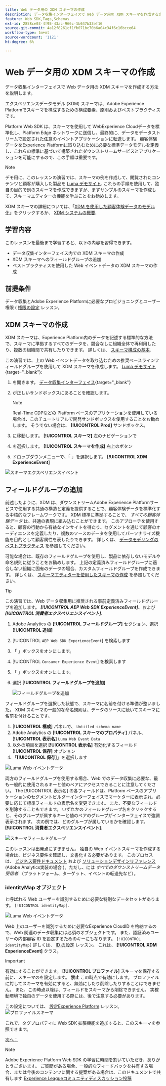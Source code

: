 ```yaml
---
title: Web データ用の XDM スキーマの作成
description: データ収集インターフェイスで Web データ用の XDM スキーマを作成する方法を説明します。 このレッスンは、「 Adobe Experience Cloudと Web SDK の実装」チュートリアルの一部です。
feature: Web SDK,Tags,Schemas
exl-id: 2858ce03-4f95-43ac-966c-1b647b33ef16
source-git-commit: 4a12f8261cf1fb071bc70b6a04c34f6c16bcce64
workflow-type: tm+mt
source-wordcount: '1121'
ht-degree: 6%

---
```


# Web データ用の XDM スキーマの作成

データ収集インターフェイスで Web データ用の XDM スキーマを作成する方法を説明します。

エクスペリエンスデータモデル (XDM) スキーマは、Adobe Experience Platformでスキーマを構成するための構成要素、原則およびベストプラクティスです。

Platform Web SDK は、スキーマを使用して WebExperience Cloudデータを標準化し、Platform Edge ネットワークに送信し、最終的に、データをデータストリームで設定された任意のイベントアプリケーションに転送します。 顧客体験データをExperience Platformに取り込むために必要な標準データモデルを定義し、これらの標準に基づいて構築されたダウンストリームサービスとアプリケーションを可能にするので、この手順は重要です。

>[!NOTE]
>
> デモ用に、このレッスンの演習では、スキーマの例を作成して、閲覧されたコンテンツと顧客が購入した製品を [Luma デモサイト](https://luma.enablementadobe.com/content/luma/us/en.html). これらの手順を使用して、独自の目的で別のスキーマを作成できますが、まずサンプルのスキーマを作成して、スキーマエディターの機能を学ぶことをお勧めします。

XDM スキーマの詳細については、「[XDM を使用した顧客体験データのモデル化](https://experienceleague.adobe.com/?recommended=ExperiencePlatform-D-1-2021.1.xdm&amp;lang=ja)」をクリックするか、 [XDM システムの概要](https://experienceleague.adobe.com/docs/experience-platform/xdm/home.html?lang=ja).

## 学習内容

このレッスンを最後まで学習すると、以下の内容を習得できます。

* データ収集インターフェイス内での XDM スキーマの作成
* XDM スキーマへのフィールドグループの追加
* ベストプラクティスを使用した Web イベントデータの XDM スキーマの作成

## 前提条件

データ収集とAdobe Experience Platformに必要なプロビジョニングとユーザー権限 ( [権限の設定](configure-permissions.md) レッスン。

## XDM スキーマの作成

XDM スキーマは、Experience Platform内のデータを記述する標準的な方法で、スキーマに準拠するすべてのデータを、競合なしに組織全体で再利用したり、複数の組織間で共有したりできます。 詳しくは、 [スキーマ構成の基本](https://experienceleague.adobe.com/docs/experience-platform/xdm/schema/composition.html?lang=ja).

この演習では、上の Web イベントデータを取り込むための推奨ベースラインフィールドグループを使用して XDM スキーマを作成します。 [Luma デモサイト](https://luma.enablementadobe.com/content/luma/us/en.html){target="_blank"}:

1. を開きます。 [データ収集インターフェイス](https://launch.adobe.com/){target="_blank"}
1. が正しいサンドボックスにあることを確認します。

   >[!NOTE]
   >
   >Real-Time CDPなどの Platform ベースのアプリケーションを使用している場合は、このチュートリアルで開発サンドボックスを使用することをお勧めします。 そうでない場合は、 **[!UICONTROL Prod]** サンドボックス。

1. に移動します。 **[!UICONTROL スキーマ]** 左のナビゲーションで
1. を選択します。 **[!UICONTROL スキーマを作成]** 右上のボタン
1. ドロップダウンメニューで、「 」を選択します。 **[!UICONTROL XDM ExperienceEvent]**

![スキーマエクスペリエンスイベント](assets/schema-XDM-experience-event.jpg)

## フィールドグループの追加

前述したように、XDM は、ダウンストリームAdobe Experience Platformサービスで使用する共通の構造と定義を提供することで、顧客体験データを標準化する中核的なフレームワークです。 XDM 標準に準拠することで、 _すべての顧客体験データ_ は、共通の表現に組み込むことができます。 このアプローチを使用すると、顧客の行動から有益なインサイトを得たり、セグメントを通じて顧客のオーディエンスを定義したり、複数のソースのデータを使用してパーソナライズ機能を目的として顧客属性を表したりできます。 詳しくは、 [データモデリングのベストプラクティス](https://experienceleague.adobe.com/docs/experience-platform/xdm/schema/best-practices.html?lang=en) を参照してください。

可能な場合は、既存のフィールドグループを使用し、製品に依存しないモデルや命名規則に従うことをお勧めします。 上記の定義済みフィールドグループに適合しない組織に固有のデータの場合、カスタムフィールドグループを作成できます。 詳しくは、 [スキーマエディターを使用したスキーマの作成](https://experienceleague.adobe.com/docs/experience-platform/xdm/tutorials/create-schema-ui.html?lang=en#create) を参照してください。

>[!TIP]
> 
>この演習では、Web データ収集用に推奨される事前定義済みフィールドグループを追加します。 _**[!UICONTROL AEP Web SDK ExperienceEvent]**_、および _**[!UICONTROL 消費者エクスペリエンスイベント]**_.

1. Adobe Analytics の **[!UICONTROL フィールドグループ]** セクション、選択 **[!UICONTROL 追加]**
1. [!UICONTROL `AEP Web SDK ExperienceEvent`] を検索します
1. 「 」ボックスをオンにします。
1. [!UICONTROL `Consumer Experience Event`] を検索します
1. 「 」ボックスをオンにします。
1. 選択 **[!UICONTROL フィールドグループを追加]**

   ![フィールドグループを追加](assets/schema-add-field-group.jpg)

フィールドグループを選択した状態で、スキーマに名前を付ける準備が整いました。 XDM スキーマの一般的な命名規則は、データのソースに続いてスキーマに名前を付けることです。

1. **[!UICONTROL 構成**] パネルで、 `Untitled schema name`
1. Adobe Analytics の **[!UICONTROL スキーマのプロパティ]** パネル、 **[!UICONTROL 表示名]** `Luma Web Event Data`
1. 以外の項目を選択 **[!UICONTROL 表示名]** 有効化するフィールド **[!UICONTROL 保存]** オプション
1. 「**[!UICONTROL 保存]**」を選択します

![Luma Web イベントデータ](assets/schema-luma-web-event-data.png)

両方のフィールドグループを使用する場合、Web でのデータ収集に必要な、最も一般的に使用されるキーと値のペアにアクセスできることに注意してください。 The [!UICONTROL 表示名] の各フィールドは、Platform ベースのアプリケーションのセグメントビルダーインターフェイスでマーケターに表示され、必要に応じて標準フィールドの表示名を変更できます。 また、不要なフィールドを削除することもできます。 いずれかのフィールドグループ名をクリックすると、そのグループが属するキーと値のペアのグループがインターフェイスで強調表示されます。 次の例では、どのグループが属しているかを確認します。 **[!UICONTROL 消費者エクスペリエンスイベント]**.

![スキーマフィールドグループ](assets/schema-consumer-experience-event.jpg)

このレッスンは出発点にすぎません。 独自の Web イベントスキーマを作成する場合は、ビジネス要件を確認し、文書化する必要があります。 このプロセスは、 [ビジネス要件ドキュメント](https://experienceleague.adobe.com/docs/analytics-learn/tutorials/implementation/implementation-basics/creating-a-business-requirements-document.html?lang=ja) および [ソリューションデザインリファレンス](https://experienceleague.adobe.com/docs/analytics-learn/tutorials/implementation/implementation-basics/creating-and-maintaining-an-sdr.html?lang=ja) (Adobe Analytics実装の場合 )。ただし、には _すべてのダウンストリームデータ受信者_ （プラットフォーム、ターゲット、イベントの転送先など）。


### identityMap オブジェクト

と呼ばれる Web ユーザーを識別するために必要な特別なデータセットがあります。 `[!UICONTROL identityMap]`.

![Luma Web イベントデータ](assets/schema-identityMap.png)

Web 上のユーザーを識別するために必要なExperience CloudID を格納するので、Web 関連のデータ収集には必須のオブジェクトです。 また、認証済みユーザーの内部顧客 ID を設定するためのキーにもなります。 `[!UICONTROL identityMap]` 詳しくは、 [ID の設定](configure-identities.md) レッスン。 これは、 **[!UICONTROL XDM ExperienceEvent]** クラス。


>[!IMPORTANT]
>
> 有効にすることができます。 **[!UICONTROL プロファイル]** スキーマを保存する前に、スキーマのを設定します。 **禁止** この時点で有効にします。 プロファイルに対してスキーマを有効にすると、無効にしたり削除したりすることはできません。 また、この時点以降は、フィールドをスキーマから削除できません。 実稼動環境で独自のデータを使用する際には、後で注意する必要があります。
>
>この設定については、 [設定Experience Platform](setup-experience-platform.md) レッスン。
>![プロファイルスキーマ](assets/schema-profile.png)

これで、タグプロパティに Web SDK 拡張機能を追加すると、このスキーマを参照できます。


[次へ： ](configure-identities.md)

>[!NOTE]
>
>Adobe Experience Platform Web SDK の学習に時間を割いていただき、ありがとうございます。 ご質問がある場合、一般的なフィードバックを共有する場合、または今後のコンテンツに関する提案がある場合は、このドキュメントで共有します [Experience Leagueコミュニティディスカッション投稿](https://experienceleaguecommunities.adobe.com/t5/adobe-experience-platform-launch/tutorial-discussion-implement-adobe-experience-cloud-with-web/td-p/444996)
